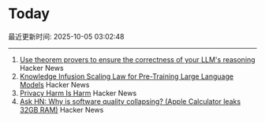 # Today

最近更新时间: 2025-10-05 03:02:48

--- 
1. [Use theorem provers to ensure the correctness of your LLM's reasoning](https://github.com/DebarghaG/proofofthought) Hacker News
2. [Knowledge Infusion Scaling Law for Pre-Training Large Language Models](https://arxiv.org/abs/2509.19371) Hacker News
3. [Privacy Harm Is Harm](https://www.eff.org/deeplinks/2025/10/privacy-harm-harm) Hacker News
4. [Ask HN: Why is software quality collapsing? (Apple Calculator leaks 32GB RAM)](https://news.ycombinator.com/item?id=45474346) Hacker News
